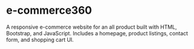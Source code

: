 # e-commerce360
A responsive e-commerce website for an all product built with HTML, Bootstrap, and JavaScript. Includes a homepage, product listings, contact form, and shopping cart UI.

